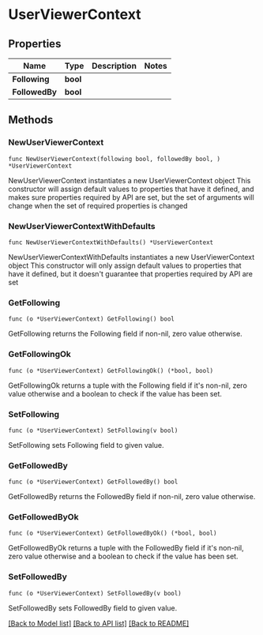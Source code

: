 # UserViewerContext

## Properties

Name | Type | Description | Notes
------------ | ------------- | ------------- | -------------
**Following** | **bool** |  | 
**FollowedBy** | **bool** |  | 

## Methods

### NewUserViewerContext

`func NewUserViewerContext(following bool, followedBy bool, ) *UserViewerContext`

NewUserViewerContext instantiates a new UserViewerContext object
This constructor will assign default values to properties that have it defined,
and makes sure properties required by API are set, but the set of arguments
will change when the set of required properties is changed

### NewUserViewerContextWithDefaults

`func NewUserViewerContextWithDefaults() *UserViewerContext`

NewUserViewerContextWithDefaults instantiates a new UserViewerContext object
This constructor will only assign default values to properties that have it defined,
but it doesn't guarantee that properties required by API are set

### GetFollowing

`func (o *UserViewerContext) GetFollowing() bool`

GetFollowing returns the Following field if non-nil, zero value otherwise.

### GetFollowingOk

`func (o *UserViewerContext) GetFollowingOk() (*bool, bool)`

GetFollowingOk returns a tuple with the Following field if it's non-nil, zero value otherwise
and a boolean to check if the value has been set.

### SetFollowing

`func (o *UserViewerContext) SetFollowing(v bool)`

SetFollowing sets Following field to given value.


### GetFollowedBy

`func (o *UserViewerContext) GetFollowedBy() bool`

GetFollowedBy returns the FollowedBy field if non-nil, zero value otherwise.

### GetFollowedByOk

`func (o *UserViewerContext) GetFollowedByOk() (*bool, bool)`

GetFollowedByOk returns a tuple with the FollowedBy field if it's non-nil, zero value otherwise
and a boolean to check if the value has been set.

### SetFollowedBy

`func (o *UserViewerContext) SetFollowedBy(v bool)`

SetFollowedBy sets FollowedBy field to given value.



[[Back to Model list]](../README.md#documentation-for-models) [[Back to API list]](../README.md#documentation-for-api-endpoints) [[Back to README]](../README.md)



